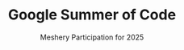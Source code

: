 ---
layout: gsoc
title: "Google Summer of Code"
permalink: /programs/gsoc/2025
excerpt: "Meshery - Google Summer of Code 2025"
subtitle: "Meshery Participation for 2025"
image: images/program/gsoc.png
thumbnail: images/program/gsoc.svg
link: /programs/gsoc/2025

description: |
  As a self-service engineering platform, Meshery enables collaborative design and operation of cloud native infrastructure.

  As a mentee, you will learn cloud native infrastructure management techniques, and will increase your understanding of distributed systems challenges and how to properly implement best-practice patterns of modern software design.

  To best position your candidacy, start participating in the project so that you can self-assess your readiness and interest. We work hard to guarantee your success. That starts with your own internal reflection of whether the project and community are a fit for you.

  Engage in an area in which you think you can make an impact. And if you are being impactful and consistent, eventually we will bring the internship to you. Moreover you will take away exactly the same real value that an internship offers: experience and relationships.

timeline:
  - "January 27 - Organization applications open"
  - "February 27 - Accepted GSoC Organizations announced"
  - "March 24 - Students submit their proposals"
  - "May 8 - Accepted GSoC contributor projects announced"
  - "June 2 - Contributor coding officially begins"
  - "November 19 - Successful GSoC contributor projects are announced"
timeline_link: "https://developers.google.com/open-source/gsoc/timeline"

projects_title: "GSOC 2025 Projects"
projects:
  - title: "Project 1. Support for Azure in Meshery"
    description: |
      Enhance Meshery's orchestration capabilities to include support for Azure using Azure Service Operator. The [Azure Service Operator](https://azure.github.io/azure-service-operator) (ASO) provides a wide variety of Azure Resources via Kubernetes custom resources as first-class [Meshery Models](https://docs.meshery.io/concepts/logical/models). This involves enabling Meshery to manage and orchestrate Azure services and their resources, similar to how it handles other Kubernetes resources.  The project will also include generating support for Azure services and their resources in Meshery's Model generator.
    outcomes:
      - "Meshery will be able to orchestrate and manage all Azure services supported by ASO. This includes the ability to discover, configure, deploy, and operate the lifecycle of Azure services through Meshery."
      - "The Meshery Model generator will be updated to automatically generate models for Azure services, simplifying their integration and management within Meshery. This will be an officially supported feature of Meshery."
    skills: "Golang, Kubernetes, Azure, well-written and well-spoken English"
    size: "large (~175 hour projects)"
    mentors:
      - name: "Mia Grenell"
        link: "mailto:mia.grenell2337@gmail.com"
      - name: "Lee Calcote"
        link: "https://layer5.io/community/members/lee-calcote"
    issue: "https://github.com/meshery/meshery/issues/11244"

  - title: "Project 2. End-to-End testing of Meshery CLI using BATS"
    description: |
      Meshery CLI is the command line interface for Meshery. Meshery CLI, otherwise known as `mesheryctl`, is a client of Meshery Server’s REST API. The other client is Meshery UI and just like Meshery UI, Meshery CLI is a user experience. It provides a way to interact with Meshery and perform various operations such as installing, configuring, and managing cloud native infrastructure.

      Each test case is designed to mimic the experience that a Meshery CLI user might have while interacting with `mesheryctl` in their terminal of choice. In this sense, `mesheryctl` tests run end-to-end with each pull request submitted containing changes to either the /mesheryctl or the /server directories in the meshery/meshery repository, ensuring that changes included in those pull requests do not break the existing CLI functionality.
    outcomes:
      - New test cases for Meshery CLI
      - Test coverage defined in the Meshery Test Plan
      - A significant set of new test cases written for `mesheryctl`.
      - Tests need to be implemented using [BATS framework](https://bats-core.readthedocs.io/en/stable/).
      - Development of tests using best practices defined in the [end-to-end testing guide](https://docs.meshery.io/project/contributing/contributing-cli-tests) of Meshery CLI.

    skills: "Golang, Krew, Kubernetes, English"
    size: "medium (~175 hour projects)"
    mentors:
      - name: "Matthieu Evrin"
        link: "https://layer5.io/community/members/matthieu-ervin"
      - name: "Lee Calcote"
        link: "https://layer5.io/community/members/lee-calcote"
    issue: "https://github.com/meshery/meshery/issues/11869"

  - title: "Project 3. Kubectl Plugin for MeshSync Snapshot"
    description: |
      Develop a kubectl plugin via krew that allows users to temporarily deploy [MeshSync](https://docs.meshery.io/concepts/architecture/meshsync), capture the state of their cluster, and then import the snapshot into Meshery for offline infrastructure management. The plugin will serve as a lightweight alternative to a full Meshery deployment while still enabling Meshery Server to understand the state and configuration of Kubernetes cluster, simplyfying common networking challenges between the cluster and Meshery Server.

      [See https://github.com/meshery/kubectl-meshsync-snapshot](https://github.com/meshery/kubectl-meshsync-snapshot)
    outcomes:
      - "A functional kubectl plugin that facilitates capturing a MeshSync snapshot of Kubernetes cluster resources."
      - "Improved networking efficiency, reducing the complexity of connecting Kubernetes clusters with Meshery Server."
      - "Support for selective snapshot capture, including single resources, namespaces, or entire cluster visualizations."
      - "Read-only access mode to generate snapshots without requiring full Meshery deployment."
    skills: "Kubernetes, Golang, well-written and well-spoken English."
    size: "medium (~175 hour projects)"
    mentors:
      - name: "Marcus Ringblom"
        link: "https://github.com/marblom007"
      - name: "Lee Calcote"
        link: "https://layer5.io/community/members/lee-calcote"
    issue: "https://github.com/meshery/meshery/issues/14031"

  - title: "Project 4. Distributed client-side inference with WASM and OPA in Meshery"
    description: |
      Meshery's highly dynamic infrastructure configuration capabilities require real-time evaluation of complex policies. Policies of various types and with a high number of parameters need to be evaluted client-side. With policies expressed in Rego, the goal of this project is to incorporate use of the [https://github.com/open-policy-agent/golang-opa-wasm](https://github.com/open-policy-agent/golang-opa-wasm) project into Meshery UI, so that a powerful, real-time user experience is possible.
    outcomes:
      - "The goal of this project is to enhance Meshery's infrastructure configuration capabilities by incorporating real-time policy evaluation using the golang-opa-wasm project."
      - "This project will integrate the capabilities of golang-opa-wasm into the Meshery UI, enabling users to experience the existing, powerful, server-side policy evaluation client-side."
    skills: "WebAssembly, Golang, Open Policy Agent, well-written and well-spoken English."
    size: "large (~350 hour projects)"
    mentors:
      - name: "Edward Corley"
        link: "https://github.com/codesafari10"
      - name: "Lee Calcote"
        link: "https://layer5.io/community/members/lee-calcote"
    issue: "https://github.com/meshery/meshery/issues/13555"

  - title: "Project 5. Meshery Model Support for kro ResourceGraphDefinitions (RGDs)"
    description: |
      Enhance Meshery's existing orchestration capabilities to include support for kro ResourceGraphDefinitions (RGDs) as first-class [Meshery Models](https://docs.meshery.io/concepts/logical/models).
      This involves enabling Meshery to manage and orchestrate RGDs, similar to how it handles other Kubernetes resources.
      The project will also include generating support for ResourceGraphDefinition in Meshery's Model generator.
    outcomes:
      - "Meshery will be able to orchestrate and manage kro RGDs. This includes the ability to deploy, configure, and manage the lifecycle of RGDs through Meshery."
      - "The Meshery Model generator will be updated to automatically generate models for kro RGDs, simplifying their integration and management within Meshery."
      - "This will be an officially supported feature of Meshery."
    skills: " Golang, Cuelang, Well-written and well-spoken English, Kubernetes, DevOps"
    size: "large (~350 hour projects)"
    mentors:
      - name: "Cooper Fitzgerald"
        link: "https://github.com/ritzorama"
      - name: "Mia Grenell"
        link: "https://github.com/miacycle"
    issue: "https://github.com/meshery/meshery/issues/13520"

  - title: "Project 6. Hands-on tutorials using Meshery Playground"
    description: |
      Learning paths with hands-on labs are a crucial resource for DevOps engineers and cloud-native practitioners. The Meshery Playground provides a live cluster environment, making it an ideal platform for learning every kind of cloud and cloud native technology. Meshery Docs is in need of comprehensive tutorials and scenarios covering common infrastructure management use cases.
      Mission is to create and publish a series of hands-on tutorials using Meshery Playground. Each tutorial will include step-by-step guides, live demonstrations, and interactive labs using the Playground allowing learners to apply their knowledge directly without the hassle of any configuration.These tutorials will be reviewed by various project maintainers and then published in [guides/tutorials](https://docs.meshery.io/guides/tutorials).
    outcomes:
      - "10+ new tutorials published in Meshery Docs."
      - "Each tutorial should be interactive, guiding users through infrastructure."
      - "Tutorials should vary in complexity, catering to beginners and advanced learners."
    skills: " written English, Markdown, Kubernetes, DevOps, and hands-on experience with cloud-native tools."
    size: "medium (~175 hour projects)"
    mentors:
      - name: "Sangram Rath"
        link: "https://layer5.io/community/members/sangram-rath"
      - name: "Lee Calcote"
        link: "https://layer5.io/community/members/lee-calcote"
    issue: "https://github.com/meshery/meshery/issues/13521"

  - title: "Project 7. Kanvas Snapshot Kubectl Plugin"
    description: |
      Kubernetes manifests, especially collections of them, can be complex. This plugin will bridge the gap between Kubernetes cluster and workflow configurations and their visual representation in Kanvas Snapshots. The plugin will allow users to generate a visual snapshot of the combination of multiple Kubernetes manifest files, each containing one or more Kubernetes resources. Users will be able to receive these snapshots either via email or as a URL displayed directly in the terminal.

      [See https://github.com/meshery/kubectl-kanvas-snapshot](https://github.com/meshery/kubectl-kanvas-snapshot)
    outcomes:
      - "A functional kubectl plugin that integrates with Meshery to generate Kanvas Snapshots from Kubernetes manifests."
      - "Support for both synchronous and asynchronous delivery, allowing users to receive snapshots via email or directly in the terminal."
    skills: "Golang, Krew, Kubernetes, well-written and well-spoken English"
    size: "large (~175 hour projects)"
    mentors:
      - name: "Jamie Plu"
        link: "https://github.com/jamieplu"
      - name: "James Horton"
        link: "https://github.com/hortison"
    issue: "https://github.com/meshery/meshery/issues/12036"

  - title: "Project 8. Expanding E2E test coverage in Meshery using Playwright"
    description: |
      Meshery integrates with many other CNCF projects and technologies. Sustaining those integrations is only possible through automation. To automate functional integration and end-to-end testing, Meshery now uses Playwright as one of the tools for browser testing. End-to-end tests run with each pull request to ensure that changes do not break existing functionality. Expanding the coverage of E2E tests is crucial to improving the reliability of Meshery’s UI and workflows. This project focuses on writing Playwright-based tests for more Meshery components, ensuring robust test coverage across the platform.
    outcomes:
      - "Development of comprehensive E2E test cases for additional Meshery components using Playwright."
    skills: "JavaScript, Playwright, GitHub Workflows, familiarity with React or Nextjs would be helpful, CI/CD."
    size: "medium (~175 hour projects)"
    mentors:
      - name: "Ian Whitney"
        link: "https://layer5.io/community/members/ian-whitney"
      - name: "Lee Calcote"
        link: "https://layer5.io/community/members/lee-calcote"
    issue: "https://github.com/meshery/meshery/issues/13514"
---
